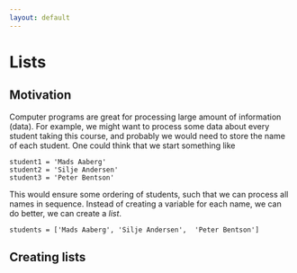 ```yaml
---
layout: default
---
```



# Lists

## Motivation

Computer programs are great for processing large amount of information (data). For example, we might want to process some data about every student taking this course, and probably we would need to store the name of each student. One could think that we start something like
```[python]
student1 = 'Mads Aaberg'
student2 = 'Silje Andersen'
student3 = 'Peter Bentson'
```
This would ensure some ordering of students, such that we can process all names in sequence. Instead of creating a variable for each name, we can do better, we can create a *list*.
```[python]
students = ['Mads Aaberg', 'Silje Andersen',  'Peter Bentson']
```

## Creating lists
